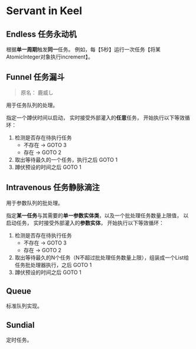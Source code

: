 # Servant in Keel

## Endless 任务永动机

根据**单一周期**触发**同一**任务。
例如，每【5秒】运行一次任务【将某AtomicInteger对象执行increment】。

## Funnel 任务漏斗

> 原名： 鹿威し

用于任务队列的处理。

指定一个蹲伏时间以启动，
实时接受外部灌入的**任意**任务，
开始执行以下等效循环：

1. 检测是否存在待执行任务
    * 不存在 → GOTO 3
    * 存在 → GOTO 2
2. 取出等待最久的一个任务，执行之后 GOTO 1
3. 蹲伏预设的时间之后 GOTO 1

## Intravenous 任务静脉滴注

用于参数队列的批处理。

指定**某一任务**与其需要的**单一参数实体类**，以及一个批处理任务数量上限值，
以启动任务，
实时接受外部灌入的**参数实体**，
开始执行以下等效循环：

1. 检测是否存在待执行任务
    * 不存在 → GOTO 3
    * 存在 → GOTO 2
2. 取出等待最久的N个任务（N不超过批处理任务数量上限），组装成一个List给任务批处理器执行，之后 GOTO 1
3. 蹲伏预设的时间之后 GOTO 1

## Queue

标准队列实现。

## Sundial

定时任务。